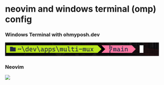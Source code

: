# neovim and windows terminal (omp) config

### Windows Terminal with ohmyposh.dev
![](./assets/win_T.png)

### Neovim
![](./assets/nvim-config-showcase.png)
